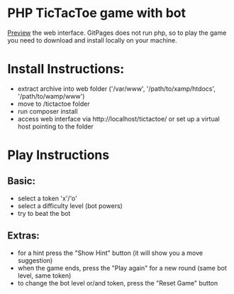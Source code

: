 
PHP TicTacToe game with bot
===========================

<a href="https://imarchis.github.io/tictactoe/" >Preview</a> the web interface.
GitPages does not run php, so to play the game you need to download and install locally on your machine.

# Install Instructions:
- extract archive into web folder ('/var/www', '/path/to/xamp/htdocs', '/path/to/wamp/www')
- move to /tictactoe folder
- run composer install
- access web interface via http://localhost/tictactoe/ or set up a virtual host pointing to the folder

# Play Instructions 

## Basic:
- select a token 'x'/'o'
- select a difficulty level (bot powers)
- try to beat the bot

## Extras:
- for a hint press the "Show Hint" button (it will show you a move suggestion)
- when the game ends, press the "Play again" for a new round (same bot level, same token)
- to change the bot level or/and token, press the "Reset Game" button
